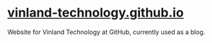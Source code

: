 # [vinland-technology.github.io](https://blog.vinland.technology)
Website for Vinland Technology at GitHub, currently used as a blog.


